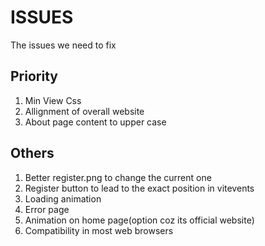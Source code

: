 # ISSUES
The issues we need to fix

## Priority
1. Min View Css
2. Allignment of overall website
3. About page content to upper case

## Others

1. Better register.png to change the current one
2. Register button to lead to the exact position in vitevents
3. Loading animation
4. Error page
5. Animation on home page(option coz its official website)
6. Compatibility in most web browsers
